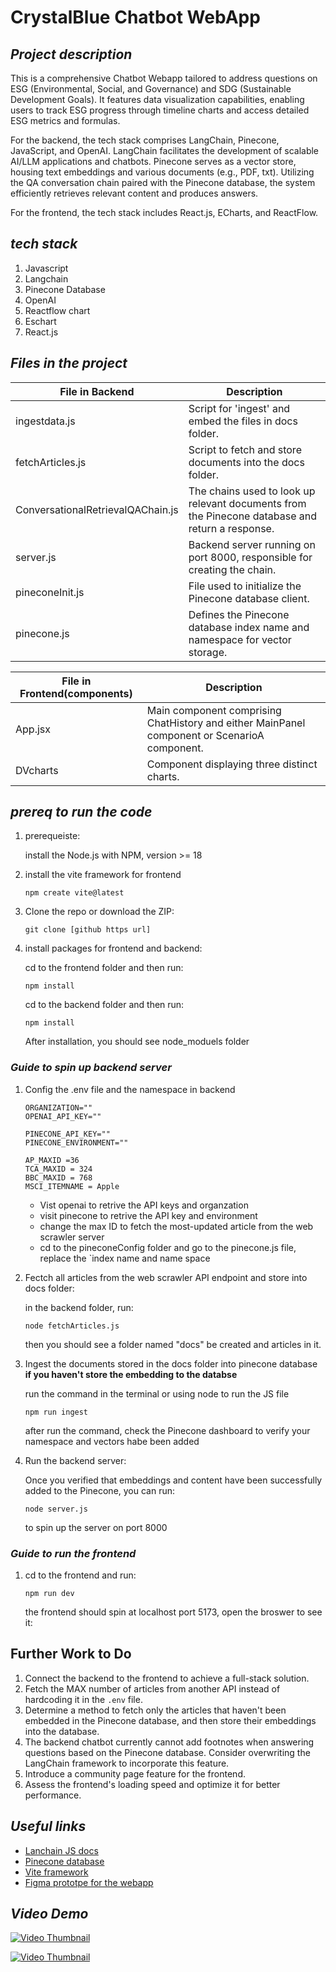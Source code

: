 # CrystalBlue Chatbot WebApp

## _Project description_ 
This is a comprehensive Chatbot Webapp tailored to address questions on ESG (Environmental, Social, and Governance) and SDG (Sustainable Development Goals). It features data visualization capabilities, enabling users to track ESG progress through timeline charts and access detailed ESG metrics and formulas.

For the backend, the tech stack comprises LangChain, Pinecone, JavaScript, and OpenAI. LangChain facilitates the development of scalable AI/LLM applications and chatbots. Pinecone serves as a vector store, housing text embeddings and various documents (e.g., PDF, txt). Utilizing the QA conversation chain paired with the Pinecone database, the system efficiently retrieves relevant content and produces answers.

For the frontend, the tech stack includes React.js, ECharts, and ReactFlow.
## _tech stack_
1. Javascript
2. Langchain
3. Pinecone Database
4. OpenAI
5. Reactflow chart
6. Eschart
7. React.js
## _Files in the project_

| File in Backend                           | Description                                                                                                                                                                           |
|------------------------------------------|---------------------------------------------------------------------------------------------------------------------------------------------------------------------------------------|
| ingestdata.js                             | Script for 'ingest' and embed the files in docs folder.                                                                                                                              |
| fetchArticles.js                         | Script to fetch and store documents into the docs folder.                                                                                                                            |
| ConversationalRetrievalQAChain.js        | The chains used to look up relevant documents from the Pinecone database and return a response.                                                                                       |
| server.js                                | Backend server running on port 8000, responsible for creating the chain.                                                                                                             |
| pineconeInit.js                          | File used to initialize the Pinecone database client.                                                                                                                               |
| pinecone.js                              | Defines the Pinecone database index name and namespace for vector storage.                                                                                                           |

| File in Frontend(components)            | Description                                                                                                                                                                           |
|----------------------------------------|---------------------------------------------------------------------------------------------------------------------------------------------------------------------------------------|
| App.jsx                                | Main component comprising ChatHistory and either MainPanel component or ScenarioA component.                                                                                           |
| DVcharts                               | Component displaying three distinct charts.                                                                                                                                          |


## _prereq to run the code_
1. prerequeiste:  

   install the Node.js with NPM, version >= 18
  
2. install the vite framework for frontend  
     ```
   npm create vite@latest
     ```
3. Clone the repo or download the ZIP:  
    ```
    git clone [github https url]
    ```
4. install packages for frontend and backend:  

   cd to the frontend folder and then run:
   ```
   npm install
   ```
   cd to the backend folder and then run:
   ```
   npm install
   ```
   After installation, you should see node_moduels folder
### _Guide to spin up backend server_    
1. Config the .env file and the namespace in backend 
   ```
   ORGANIZATION="" 
   OPENAI_API_KEY=""

   PINECONE_API_KEY=""
   PINECONE_ENVIRONMENT=""

   AP_MAXID =36 
   TCA_MAXID = 324 
   BBC_MAXID = 768 
   MSCI_ITEMNAME = Apple 
   ```
   * Vist openai to retrive the API keys and organzation
   * visit pinecone to retrive the API key and environment
   * change the max ID to fetch the most-updated article from the web scrawler server
   * cd to the pineconeConfig folder and go to the pinecone.js file, replace the `index name and name space  

2. Fectch all articles from the web scrawler API endpoint and store into docs folder:
   
    in the backend folder, run:
     ```
     node fetchArticles.js
     ```
     then you should see a folder named "docs" be created and articles in it.
     
3. Ingest the documents stored in the docs folder into pinecone database **if you haven't store the embedding to the databse** 

    run the command in the terminal or using node to run the JS file 
    ```
    npm run ingest 
    ```
    after run the command, check the Pinecone dashboard to verify your namespace and vectors habe been added

4. Run the backend server:

   Once you verified that embeddings and content have been successfully added to the Pinecone, you can run:
   ```
   node server.js
   ```
   to spin up the server on port 8000

### _Guide to run the frontend_

1. cd to the frontend and run:

   ```
   npm run dev
   ```
   the frontend should spin at localhost port 5173, open the broswer to see it:
   
## Further Work to Do
1. Connect the backend to the frontend to achieve a full-stack solution.
2. Fetch the MAX number of articles from another API instead of hardcoding it in the `.env` file.
3. Determine a method to fetch only the articles that haven't been embedded in the Pinecone database, and then store their embeddings into the database.
4. The backend chatbot currently cannot add footnotes when answering questions based on the Pinecone database. Consider overwriting the LangChain framework to incorporate this feature.
5. Introduce a community page feature for the frontend.
6. Assess the frontend's loading speed and optimize it for better performance.
 
## _Useful links_
* [Lanchain JS docs](https://js.langchain.com/docs/get_started/introduction/)
* [Pinecone database](https://www.pinecone.io/)
* [Vite framework](https://vitejs.dev/)
* [Figma prototpe for the webapp](https://www.figma.com/file/bvwstbD7wntNfOek97Y0xn/honestAI-web-app?mode=dev)

## _Video Demo_
[![Video Thumbnail](https://img.youtube.com/vi/kehC-BoCSyc/0.jpg)](https://youtu.be/kehC-BoCSyc)

[![Video Thumbnail](https://img.youtube.com/vi/7-ayrqhRO8A/0.jpg)](https://youtu.be/7-ayrqhRO8A)

